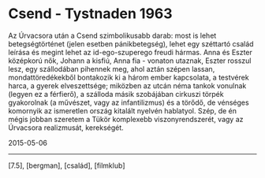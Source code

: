 # Csend - Tystnaden 1963

Az Úrvacsora után a Csend szimbolikusabb darab: most is lehet betegségtörténet (jelen esetben pánikbetegség), lehet egy széttartó család leírása és megint lehet az id-ego-szuperego freudi hármas. Anna és Eszter középkorú nők, Johann a kisfiú, Anna fia - vonaton utaznak, Eszter rosszul lesz, egy szállodában pihennek meg, ahol aztán szépen lassan, mondattöredékekből bontakozik ki a három ember kapcsolata, a testvérek harca, a gyerek elveszettsége; miközben az utcán néma tankok vonulnak (legyen ez a férfierő), a szálloda másik szobájában cirkuszi törpék gyakorolnak (a művészet, vagy az infantilizmus) és a törődő, de vénséges komornyik az ismeretlen ország kitalált nyelvén hablatyol. Szép, de én mégis jobban szeretem a Tükör komplexebb viszonyrendszerét, vagy az Úrvacsora realizmusát, kerekségét.

2015-05-06 

----

[7.5], [bergman], [család], [filmklub]
